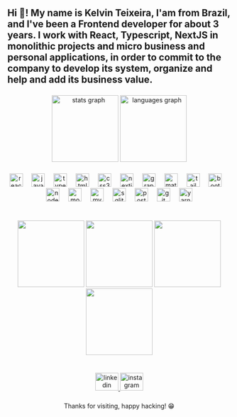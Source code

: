 <h2 align="left">Hi 👋! My name is Kelvin Teixeira, I'am from Brazil, and I've been a Frontend developer for about 3 years. I work with React, Typescript, NextJS in monolithic projects and micro business and personal applications, in order to commit to the company to develop its system, organize and help and add its business value.<br></h2>

###

<div align="center">
  <img src="https://github-readme-stats.vercel.app/api?username=kelvinteixeira&hide_title=false&hide_rank=false&show_icons=true&include_all_commits=true&count_private=true&disable_animations=false&theme=dracula&locale=en&hide_border=false" height="150" alt="stats graph"  />
  <img src="https://github-readme-stats.vercel.app/api/top-langs?username=kelvinteixeira&locale=en&hide_title=false&layout=compact&card_width=320&langs_count=5&theme=dracula&hide_border=false" height="150" alt="languages graph"  />
</div>

###

<div align="center">
  <img src="https://cdn.jsdelivr.net/gh/devicons/devicon/icons/react/react-original.svg" height="30" alt="react logo"  />
  <img width="12" />
  <img src="https://cdn.jsdelivr.net/gh/devicons/devicon/icons/javascript/javascript-original.svg" height="30" alt="javascript logo"  />
  <img width="12" />
  <img src="https://cdn.jsdelivr.net/gh/devicons/devicon/icons/typescript/typescript-original.svg" height="30" alt="typescript logo"  />
  <img width="12" />
  <img src="https://cdn.jsdelivr.net/gh/devicons/devicon/icons/html5/html5-original.svg" height="30" alt="html5 logo"  />
  <img width="12" />
  <img src="https://cdn.jsdelivr.net/gh/devicons/devicon/icons/css3/css3-original.svg" height="30" alt="css3 logo"  />
  <img width="12" />
  <img src="https://cdn.jsdelivr.net/gh/devicons/devicon/icons/nextjs/nextjs-original.svg" height="30" alt="nextjs logo"  />
  <img width="12" />
  <img src="https://cdn.jsdelivr.net/gh/devicons/devicon/icons/graphql/graphql-plain.svg" height="30" alt="graphql logo"  />
  <img width="12" />
  <img src="https://cdn.jsdelivr.net/gh/devicons/devicon/icons/materialui/materialui-original.svg" height="30" alt="materialui logo"  />
  <img width="12" />
  <img src="https://cdn.jsdelivr.net/gh/devicons/devicon/icons/tailwindcss/tailwindcss-original-wordmark.svg" height="30" alt="tailwindcss logo"  />
  <img width="12" />
  <img src="https://cdn.jsdelivr.net/gh/devicons/devicon/icons/bootstrap/bootstrap-original.svg" height="30" alt="bootstrap logo"  />
  <img width="12" />
  <img src="https://cdn.jsdelivr.net/gh/devicons/devicon/icons/nodejs/nodejs-original.svg" height="30" alt="nodejs logo"  />
  <img width="12" />
  <img src="https://cdn.jsdelivr.net/gh/devicons/devicon/icons/mongodb/mongodb-original.svg" height="30" alt="mongodb logo"  />
  <img width="12" />
  <img src="https://cdn.jsdelivr.net/gh/devicons/devicon/icons/mysql/mysql-original.svg" height="30" alt="mysql logo"  />
  <img width="12" />
  <img src="https://cdn.jsdelivr.net/gh/devicons/devicon/icons/sqlite/sqlite-original.svg" height="30" alt="sqlite logo"  />
  <img width="12" />
  <img src="https://cdn.jsdelivr.net/gh/devicons/devicon/icons/postgresql/postgresql-original.svg" height="30" alt="postgresql logo"  />
  <img width="12" />
  <img src="https://cdn.jsdelivr.net/gh/devicons/devicon/icons/git/git-original.svg" height="30" alt="git logo"  />
  <img width="12" />
  <img src="https://cdn.jsdelivr.net/gh/devicons/devicon/icons/yarn/yarn-original.svg" height="30" alt="yarn logo"  />
</div>

###

<br clear="both">
<div align="center">
  
<img height="150" margin="2" src="https://media4.giphy.com/media/dUHdTk3tvry9NETa67/giphy.gif?cid=ecf05e47rsz7ifb79d0rftymogwljfazp1gt4mvpwj7gq76n&ep=v1_gifs_search&rid=giphy.gif&ct=g"  />

<img height="150" src="https://media4.giphy.com/media/dUHdTk3tvry9NETa67/giphy.gif?cid=ecf05e47rsz7ifb79d0rftymogwljfazp1gt4mvpwj7gq76n&ep=v1_gifs_search&rid=giphy.gif&ct=g"  />

<img  height="150" src="https://media4.giphy.com/media/dUHdTk3tvry9NETa67/giphy.gif?cid=ecf05e47rsz7ifb79d0rftymogwljfazp1gt4mvpwj7gq76n&ep=v1_gifs_search&rid=giphy.gif&ct=g"  />
<img  height="150" src="https://media4.giphy.com/media/dUHdTk3tvry9NETa67/giphy.gif?cid=ecf05e47rsz7ifb79d0rftymogwljfazp1gt4mvpwj7gq76n&ep=v1_gifs_search&rid=giphy.gif&ct=g"  />

</div>

<br clear="both">

###

<div align="center">
  <a href="https://www.linkedin.com/in/kelvin-teixeira-8707b41a8/" target="_blank">
    <img src="https://raw.githubusercontent.com/maurodesouza/profile-readme-generator/master/src/assets/icons/social/linkedin/default.svg" width="52" height="40" alt="linkedin logo"  />
  </a>
  <a href="https://www.instagram.com/kelvinteixeira_/" target="_blank">
    <img src="https://raw.githubusercontent.com/maurodesouza/profile-readme-generator/master/src/assets/icons/social/instagram/default.svg" width="52" height="40" alt="instagram logo"  />
  </a>
</div>

###
  <div align="center">
Thanks for visiting, happy hacking! 😁
</div>
  
